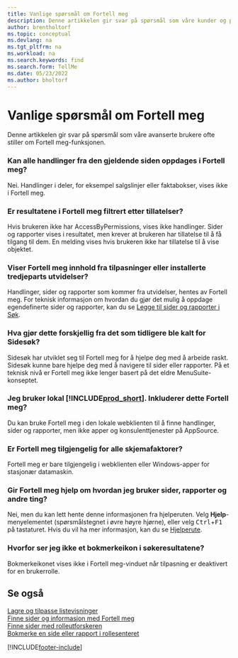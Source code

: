 ```yaml
---
title: Vanlige spørsmål om Fortell meg
description: Denne artikkelen gir svar på spørsmål som våre kunder og partnere ofte stiller om Fortell meg-funksjonen.
author: brentholtorf
ms.topic: conceptual
ms.devlang: na
ms.tgt_pltfrm: na
ms.workload: na
ms.search.keywords: find
ms.search.form: TellMe
ms.date: 05/23/2022
ms.author: bholtorf
---
```

# <a name="tell-me-faq"></a><a name="tell-me-faq"></a><a name="tell-me-faq"></a>Vanlige spørsmål om Fortell meg
Denne artikkelen gir svar på spørsmål som våre avanserte brukere ofte stiller om Fortell meg-funksjonen.

### <a name="are-all-actions-from-my-current-page-discoverable-in-tell-me"></a><a name="are-all-actions-from-my-current-page-discoverable-in-tell-me"></a><a name="are-all-actions-from-my-current-page-discoverable-in-tell-me"></a>Kan alle handlinger fra den gjeldende siden oppdages i Fortell meg?

Nei. Handlinger i deler, for eksempel salgslinjer eller faktabokser, vises ikke i Fortell meg.

### <a name="are-the-results-in-tell-me-filtered-by-permissions"></a><a name="are-the-results-in-tell-me-filtered-by-permissions"></a><a name="are-the-results-in-tell-me-filtered-by-permissions"></a>Er resultatene i Fortell meg filtrert etter tillatelser?

Hvis brukeren ikke har AccessByPermissions, vises ikke handlinger. Sider og rapporter vises i resultatet, men krever at brukeren har tillatelse til å få tilgang til dem. En melding vises hvis brukeren ikke har tillatelse til å vise objektet.

### <a name="does-tell-me-display-content-from-my-customizations-or-installed-third-party-extensions"></a><a name="does-tell-me-display-content-from-my-customizations-or-installed-third-party-extensions"></a><a name="does-tell-me-display-content-from-my-customizations-or-installed-third-party-extensions"></a>Viser Fortell meg innhold fra tilpasninger eller installerte tredjeparts utvidelser?

Handlinger, sider og rapporter som kommer fra utvidelser, hentes av Fortell meg. For teknisk informasjon om hvordan du gjør det mulig å oppdage egendefinerte sider og rapporter, kan du se [Legge til sider og rapporter i Søk](/dynamics365/business-central/dev-itpro/developer/devenv-al-menusuite-functionality).

### <a name="what-makes-this-different-from-what-was-previously-known-as-page-search"></a><a name="what-makes-this-different-from-what-was-previously-known-as-page-search"></a><a name="what-makes-this-different-from-what-was-previously-known-as-page-search"></a>Hva gjør dette forskjellig fra det som tidligere ble kalt for Sidesøk?

Sidesøk har utviklet seg til Fortell meg for å hjelpe deg med å arbeide raskt. Sidesøk kunne bare hjelpe deg med å navigere til sider eller rapporter. På et teknisk nivå er Fortell meg ikke lenger basert på det eldre MenuSuite-konseptet.

### <a name="i-use-on-premises--does-that-include-tell-me"></a><a name="i-use-on-premises--does-that-include-tell-me"></a><a name="i-use-on-premises--does-that-include-tell-me"></a>Jeg bruker lokal [!INCLUDE[prod_short](includes/prod_short.md)]. Inkluderer dette Fortell meg?

Du kan bruke Fortell meg i den lokale webklienten til å finne handlinger, sider og rapporter, men ikke apper og konsulenttjenester på AppSource.

### <a name="is-tell-me-available-for-all-form-factors"></a><a name="is-tell-me-available-for-all-form-factors"></a><a name="is-tell-me-available-for-all-form-factors"></a>Er Fortell meg tilgjengelig for alle skjemafaktorer?

Fortell meg er bare tilgjengelig i webklienten eller Windows-apper for stasjonær datamaskin.

<!-- removed in v20 because of Help pane
### <a name="are-the-documentation-results-available-in-any-language"></a><a name="are-the-documentation-results-available-in-any-language"></a><a name="are-the-documentation-results-available-in-any-language"></a>Are the documentation results available in any language?
The help articles display in the language you have specified in **My Settings**, if help is available in that language.
-->

### <a name="does-tell-me-give-me-help-on-how-to-use-pages-reports-and-other-things"></a><a name="does-tell-me-give-me-help-on-how-to-use-pages-reports-and-other-things"></a><a name="does-tell-me-give-me-help-on-how-to-use-pages-reports-and-other-things"></a>Gir Fortell meg hjelp om hvordan jeg bruker sider, rapporter og andre ting?

Nei, men du kan lett hente denne informasjonen fra hjelperuten. Velg **Hjelp**-menyelementet (spørsmålstegnet i øvre høyre hjørne), eller velg <kbd>Ctrl</kbd>+<kbd>F1</kbd> på tastaturet. Hvis du vil ha mer informasjon, kan du se [Hjelperute](product-help-and-support.md#help-pane).

### <a name="why-dont-i-see-a-bookmark-icon-for-my-search-results"></a><a name="why-dont-i-see-a-bookmark-icon-for-my-search-results"></a><a name="why-dont-i-see-a-bookmark-icon-for-my-search-results"></a>Hvorfor ser jeg ikke et bokmerkeikon i søkeresultatene?

Bokmerkeikonet vises ikke i Fortell meg-vinduet når tilpasning er deaktivert for en brukerrolle.


## <a name="see-also"></a><a name="see-also"></a><a name="see-also"></a>Se også
[Lagre og tilpasse listevisninger](ui-views.md)  
[Finne sider og informasjon med Fortell meg](ui-search.md)  
[Finne sider med rolleutforskeren](ui-role-explorer.md)  
[Bokmerke en side eller rapport i rollesenteret](ui-bookmarks.md)


[!INCLUDE[footer-include](includes/footer-banner.md)]
